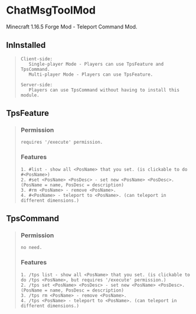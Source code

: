 # ChatMsgToolMod
Minecraft 1.16.5 Forge Mod - Teleport Command Mod.

## InInstalled
> ```
> Client-side:
>    Single-player Mode - Players can use TpsFeature and TpsCommand.
>    Multi-player Mode - Players can use TpsFeature.
> 
> Server-side:
>    Players can use TpsCommand without having to install this module.
> ```
> 

## TpsFeature
> ### Permission
> ```
> requires '/execute' permission.
> ```
> 
> ### Features
> ```
> 1. #list - show all <PosName> that you set. (is clickable to do #<PosName>)
> 2. #set <PosName> <PosDesc> - set new <PosName> <PosDesc>. (PosName = name, PosDesc = description)
> 3. #rm <PosName> - remove <PosName>.
> 4. #<PosName> - teleport to <PosName>. (can teleport in different dimensions.)
> ```
> 

## TpsCommand
> ### Permission
> ```
> no need.
> ```
>
> ### Features
> ```
> 1. /tps list - show all <PosName> that you set. (is clickable to do /tps <PosName>, but requires '/execute' permission.)
> 2. /tps set <PosName> <PosDesc> - set new <PosName> <PosDesc>. (PosName = name, PosDesc = description)
> 3. /tps rm <PosName> - remove <PosName>.
> 4. /tps <PosName> - teleport to <PosName>. (can teleport in different dimensions.)
> ```
> 